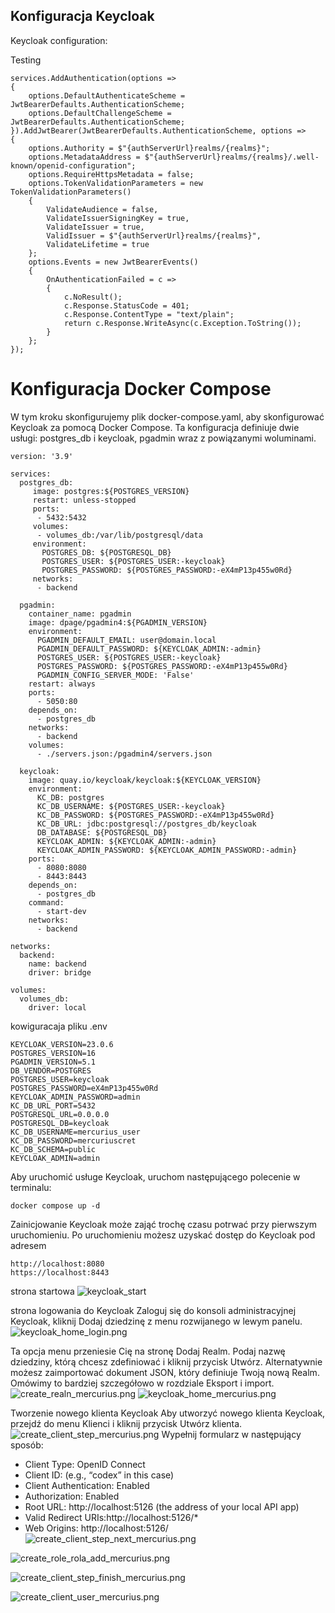 
## Konfiguracja Keycloak


Keycloak configuration: 

Testing 

```
services.AddAuthentication(options =>
{
    options.DefaultAuthenticateScheme = JwtBearerDefaults.AuthenticationScheme;
    options.DefaultChallengeScheme = JwtBearerDefaults.AuthenticationScheme;
}).AddJwtBearer(JwtBearerDefaults.AuthenticationScheme, options =>
{
    options.Authority = $"{authServerUrl}realms/{realms}";
    options.MetadataAddress = $"{authServerUrl}realms/{realms}/.well-known/openid-configuration";
    options.RequireHttpsMetadata = false;
    options.TokenValidationParameters = new TokenValidationParameters()
    {
        ValidateAudience = false,
        ValidateIssuerSigningKey = true,
        ValidateIssuer = true,
        ValidIssuer = $"{authServerUrl}realms/{realms}",
        ValidateLifetime = true
    };
    options.Events = new JwtBearerEvents()
    {
        OnAuthenticationFailed = c =>
        {
            c.NoResult();
            c.Response.StatusCode = 401;
            c.Response.ContentType = "text/plain";
            return c.Response.WriteAsync(c.Exception.ToString());
        }
    };
});
```



# Konfiguracja Docker Compose

W tym kroku skonfigurujemy plik docker-compose.yaml, aby skonfigurować Keycloak za pomocą Docker Compose. Ta konfiguracja definiuje dwie usługi: postgres_db i keycloak, pgadmin wraz z powiązanymi woluminami.
```
version: '3.9'

services:
  postgres_db:
     image: postgres:${POSTGRES_VERSION}
     restart: unless-stopped
     ports:
      - 5432:5432
     volumes:
      - volumes_db:/var/lib/postgresql/data
     environment:
       POSTGRES_DB: ${POSTGRESQL_DB}
       POSTGRES_USER: ${POSTGRES_USER:-keycloak}
       POSTGRES_PASSWORD: ${POSTGRES_PASSWORD:-eX4mP13p455w0Rd}
     networks:
      - backend

  pgadmin:
    container_name: pgadmin
    image: dpage/pgadmin4:${PGADMIN_VERSION}
    environment:
      PGADMIN_DEFAULT_EMAIL: user@domain.local
      PGADMIN_DEFAULT_PASSWORD: ${KEYCLOAK_ADMIN:-admin}
      POSTGRES_USER: ${POSTGRES_USER:-keycloak}
      POSTGRES_PASSWORD: ${POSTGRES_PASSWORD:-eX4mP13p455w0Rd}
      PGADMIN_CONFIG_SERVER_MODE: 'False'
    restart: always  
    ports:
      - 5050:80
    depends_on:
      - postgres_db
    networks:
      - backend
    volumes:
      - ./servers.json:/pgadmin4/servers.json

  keycloak:
    image: quay.io/keycloak/keycloak:${KEYCLOAK_VERSION}
    environment:
      KC_DB: postgres
      KC_DB_USERNAME: ${POSTGRES_USER:-keycloak}
      KC_DB_PASSWORD: ${POSTGRES_PASSWORD:-eX4mP13p455w0Rd}
      KC_DB_URL: jdbc:postgresql://postgres_db/keycloak
      DB_DATABASE: ${POSTGRESQL_DB}
      KEYCLOAK_ADMIN: ${KEYCLOAK_ADMIN:-admin}
      KEYCLOAK_ADMIN_PASSWORD: ${KEYCLOAK_ADMIN_PASSWORD:-admin}
    ports:
      - 8080:8080
      - 8443:8443
    depends_on:
      - postgres_db
    command:
      - start-dev
    networks:
      - backend

networks:
  backend:
    name: backend
    driver: bridge 

volumes:
  volumes_db:
    driver: local 
```

kowiguracaja pliku  .env

```
KEYCLOAK_VERSION=23.0.6
POSTGRES_VERSION=16
PGADMIN_VERSION=5.1
DB_VENDOR=POSTGRES
POSTGRES_USER=keycloak
POSTGRES_PASSWORD=eX4mP13p455w0Rd
KEYCLOAK_ADMIN_PASSWORD=admin
KC_DB_URL_PORT=5432
POSTGRESQL_URL=0.0.0.0
POSTGRESQL_DB=keycloak
KC_DB_USERNAME=mercurius_user
KC_DB_PASSWORD=mercuriuscret
KC_DB_SCHEMA=public
KEYCLOAK_ADMIN=admin
```


Aby uruchomić usługe Keycloak, uruchom następującego polecenie w terminalu:

```
docker compose up -d
```

Zainicjowanie Keycloak może zająć trochę czasu potrwać  przy pierwszym uruchomieniu. Po uruchomieniu możesz uzyskać dostęp do  Keycloak pod adresem
```
http://localhost:8080
https://localhost:8443
```

strona startowa 
![keycloak_start](/images/keycloak_start.png)

strona logowania do Keycloak
Zaloguj się do konsoli administracyjnej Keycloak, kliknij Dodaj dziedzinę z menu rozwijanego w lewym panelu.
![keycloak_home_login.png](/images/keycloak_home_login.png)

Ta opcja menu przeniesie Cię na stronę Dodaj Realm. Podaj nazwę dziedziny, którą chcesz zdefiniować i kliknij przycisk Utwórz. Alternatywnie możesz zaimportować dokument JSON, który definiuje Twoją nową Realm. Omówimy to bardziej szczegółowo w rozdziale Eksport i import.
![create_realn_mercurius.png](/images/create_realn_mercurius.png)
![keycloak_home_mercurius.png](/images/keycloak_home_mercurius.png)

Tworzenie nowego klienta Keycloak
Aby utworzyć nowego klienta Keycloak, przejdź do menu Klienci i kliknij przycisk Utwórz klienta.
![create_client_step_mercurius.png](/images/create_client_step_mercurius.png)
Wypełnij formularz w następujący sposób:
* Client Type: OpenID Connect
* Client ID: (e.g., “codex” in this case)
* Client Authentication: Enabled
* Authorization: Enabled
* Root URL: http://localhost:5126 (the address of your local API app)
* Valid Redirect URIs:http://localhost:5126/*
* Web Origins: http://localhost:5126/
![create_client_step_next_mercurius.png](/images/create_client_step_next_mercurius.png)


![create_role_rola_add_mercurius.png](/images/create_role_rola_add_mercurius.png)

![create_client_step_finish_mercurius.png](/images/create_client_step_finish_mercurius.png)


![create_client_user_mercurius.png](/images/create_client_user_mercurius.png)
